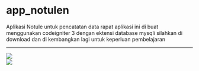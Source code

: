 # app_notulen
Aplikasi Notule untuk pencatatan data rapat aplikasi ini di buat menggunakan codeigniter 3 dengan ektensi database mysqli 
silahkan di download dan di kembangkan lagi untuk keperluan pembelajaran 

<hr /> 
<img src="https://lh3.googleusercontent.com/proxy/Q4rKqX1ndn7N64tLDabU1Id8IatanxYxE8KfEormifNYoe5OlL_O6d2J2f5hQl5mBxbxcgGjs72WYAgzqmNBEGapLznYE2tBjWJXiu5oMo7lO1LtBF3eoly-afOXgNtQZqa26sVfku71JTFZzA35pYiscsvOgFZUIZT7pUoThAnt9nGz6SKdOj5YMIBTPTT0Eo2DC38Q3Q73xVlcQr7chgP0jrMsDA">
  
<br /> 
<img src="https://storage.googleapis.com/pintaar-web.appspot.com/course-photo/1_mNEec5EuSpx7WCUVJcUtsw.jpeg">
